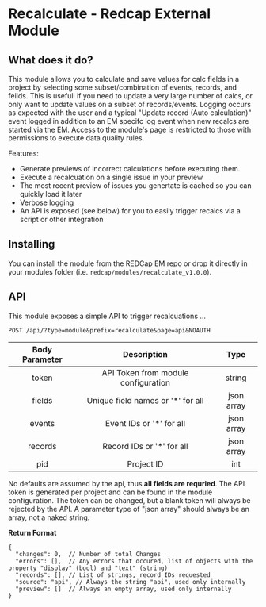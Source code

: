# Recalculate - Redcap External Module

## What does it do?

This module allows you to calculate and save values for calc fields in a project by selecting some subset/combination of events, records, and feilds. This is usefull if you need to update a very large number of calcs, or only want to update values on a subset of records/events. Logging occurs as expected with the user and a typical "Update record (Auto calculation)" event logged in addition to an EM specifc log event when new recalcs are started via the EM. Access to the module's page is restricted to those with permissions to execute data quality rules.

Features:

* Generate previews of incorrect calculations before executing them. 
* Execute a recalcuation on a single issue in your preview
* The most recent preview of issues you genertate is cached so you can quickly load it later
* Verbose logging
* An API is exposed (see below) for you to easily trigger recalcs via a script or other integration

## Installing

You can install the module from the REDCap EM repo or drop it directly in your modules folder (i.e. `redcap/modules/recalculate_v1.0.0`).

## API

This module exposes a simple API to trigger recalcuations ...

`POST /api/?type=module&prefix=recalculate&page=api&NOAUTH`

|**Body Parameter**|              **Description**             |   **Type**   |
|:-----------------:|:---------------------------------------:|:------------:|
|   token           |   API Token from module configuration   |  string      |
|   fields          |   Unique field names or '*' for all     |  json array  |
|   events          |   Event IDs or '*' for all              |  json array  |
|   records         |   Record IDs or '*' for all             |  json array  |
|   pid             |   Project ID                            |  int         |

No defaults are assumed by the api, thus **all fields are requried**. The API token is generated per project and can be found in the module configuration. The token can be changed, but a blank token will always be rejected by the API. A parameter type of "json array" should always be an array, not a naked string.

**Return Format**
```
{
  "changes": 0,  // Number of total Changes
  "errors": [],  // Any errors that occured, list of objects with the property "display" (bool) and "text" (string)
  "records": [], // List of strings, record IDs requested
  "source": "api", // Always the string "api", used only internally
  "preview": []  // Always an empty array, used only internally
}
```